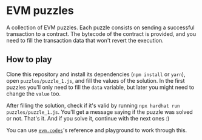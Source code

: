# EVM puzzles

A collection of EVM puzzles. Each puzzle consists on sending a successful transaction to a contract. The bytecode of the contract is provided, and you need to fill the transaction data that won't revert the execution.

## How to play

Clone this repository and install its dependencies (`npm install` or `yarn`), open `puzzles/puzzle_1.js`, and fill the values of the solution. In the first puzzles you'll only need to fill the `data` variable, but later you might need to change the `value` too.

After filling the solution, check if it's valid by running `npx hardhat run puzzles/puzzle_1.js`. You'll get a message saying if the puzzle was solved or not. That's it. And if you solve it, continue with the next ones :)

You can use [`evm.codes`](https://www.evm.codes/)'s reference and playground to work through this.
